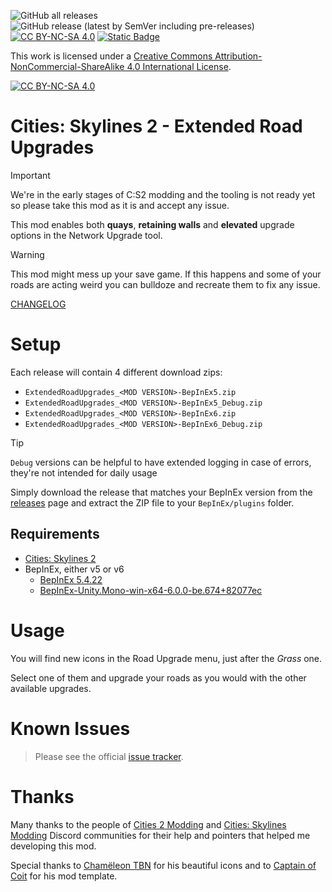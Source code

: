 ![GitHub all releases](https://img.shields.io/github/downloads/ST-Apps/CS2-ExtendedRoadUpgrades/total)
![GitHub release (latest by SemVer including pre-releases)](https://img.shields.io/github/downloads-pre/ST-Apps/CS2-ExtendedRoadUpgrades/latest/total)
﻿[![CC BY-NC-SA 4.0][cc-by-nc-sa-shield]][cc-by-nc-sa]
[![Static Badge](https://img.shields.io/badge/PayPal-donate-blue?logo=paypal&link=https%3A%2F%2Fpaypal.me%2FSTApps)](https://www.paypal.me/STApps)

This work is licensed under a
[Creative Commons Attribution-NonCommercial-ShareAlike 4.0 International License][cc-by-nc-sa].

[![CC BY-NC-SA 4.0][cc-by-nc-sa-image]][cc-by-nc-sa]

[cc-by-nc-sa]: http://creativecommons.org/licenses/by-nc-sa/4.0/
[cc-by-nc-sa-image]: https://licensebuttons.net/l/by-nc-sa/4.0/88x31.png
[cc-by-nc-sa-shield]: https://img.shields.io/badge/License-CC%20BY--NC--SA%204.0-lightgrey.svg

# Cities: Skylines 2 - Extended Road Upgrades

> [!IMPORTANT]  
> We're in the early stages of C:S2 modding and the tooling is not ready yet so please take this mod as it is and accept any issue.

This mod enables both **quays**, **retaining walls** and **elevated** upgrade options in the Network Upgrade tool.

> [!WARNING]  
> This mod might mess up your save game. If this happens and some of your roads are acting weird you can bulldoze and recreate them to fix any issue.

[CHANGELOG](./CHANGELOG.md)

# Setup

Each release will contain 4 different download zips:
- `ExtendedRoadUpgrades_<MOD VERSION>-BepInEx5.zip`
- `ExtendedRoadUpgrades_<MOD VERSION>-BepInEx5_Debug.zip`
- `ExtendedRoadUpgrades_<MOD VERSION>-BepInEx6.zip`
- `ExtendedRoadUpgrades_<MOD VERSION>-BepInEx6_Debug.zip`

> [!TIP]
> `Debug` versions can be helpful to have extended logging in case of errors, they're not intended for daily usage

Simply download the release that matches your BepInEx version from the [releases](https://github.com/ST-Apps/CS2-ExtendedRoadUpgrades/releases) page and extract the ZIP file to your `BepInEx/plugins` folder.

## Requirements

- [Cities: Skylines 2](https://store.steampowered.com/app/949230/Cities_Skylines_II/)
- BepInEx, either v5 or v6
	- [BepInEx 5.4.22](https://github.com/BepInEx/BepInEx/releases/tag/v5.4.22)
	- [BepInEx-Unity.Mono-win-x64-6.0.0-be.674+82077ec](https://builds.bepinex.dev/projects/bepinex_be)

# Usage

You will find new icons in the Road Upgrade menu, just after the _Grass_ one.

Select one of them and upgrade your roads as you would with the other available upgrades.

# Known Issues

> Please see the official [issue tracker](https://github.com/ST-Apps/CS2-ExtendedRoadUpgrades/issues).

# Thanks

Many thanks to the people of [Cities 2 Modding](https://discord.gg/DZaSSnRG) and [Cities: Skylines Modding](https://discord.gg/ey6kT5kf) Discord
communities for their help and pointers that helped me developing this mod.

Special thanks to [Chamëleon TBN](https://github.com/chameleon-tbn) for his beautiful icons and to [Captain of Coit](https://github.com/Captain-Of-Coit) for his mod template.
